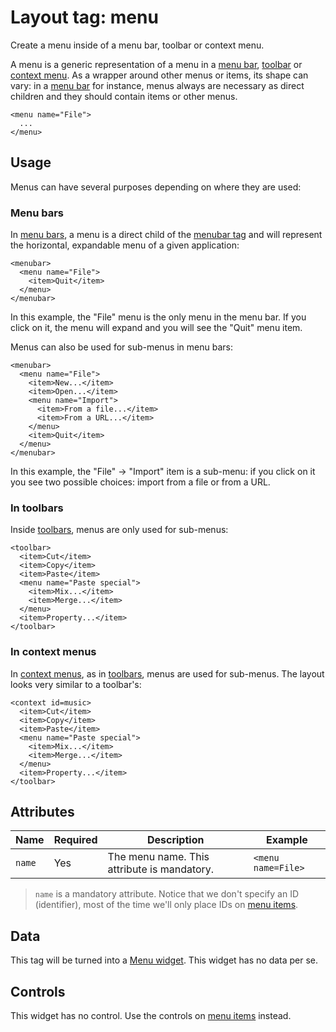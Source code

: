 # Layout tag: menu

Create a menu inside of a menu bar, toolbar or context menu.

A menu is a generic representation of a menu in a
[menu bar](menubar.md), [toolbar](toolbar.md) or
[context menu](context.md).  As a wrapper around other menus or items,
its shape can vary: in a [menu bar](menubar.md) for instance, menus
always are necessary as direct children and they should contain items
or other menus.

```
<menu name="File">
  ...
</menu>
```

## Usage

Menus can have several purposes depending on where they are used:

### Menu bars

In [menu bars](menubar.md), a menu is a direct child of the
[menubar tag](menubar.md) and will represent the horizontal,
expandable menu of a given application:

```
<menubar>
  <menu name="File">
    <item>Quit</item>
  </menu>
</menubar>
```

In this example, the "File" menu is the only menu in the menu bar.
If you click on it, the menu will expand and you will see the "Quit"
menu item.

Menus can also be used for sub-menus in menu bars:

```
<menubar>
  <menu name="File">
    <item>New...</item>
    <item>Open...</item>
    <menu name="Import">
      <item>From a file...</item>
      <item>From a URL...</item>
    </menu>
    <item>Quit</item>
  </menu>
</menubar>
```

In this example, the "File" -> "Import" item is a sub-menu: if you
click on it you see two possible choices: import from a file or
from a URL.

### In toolbars

Inside [toolbars](toolbar.md), menus are only used for sub-menus:

```
<toolbar>
  <item>Cut</item>
  <item>Copy</item>
  <item>Paste</item>
  <menu name="Paste special">
    <item>Mix...</item>
    <item>Merge...</item>
  </menu>
  <item>Property...</item>
</toolbar>
```

### In context menus

In [context menus](context.md), as in [toolbars](toolbar.md), menus
are used for sub-menus.  The layout looks very similar to a toolbar's:

```
<context id=music>
  <item>Cut</item>
  <item>Copy</item>
  <item>Paste</item>
  <menu name="Paste special">
    <item>Mix...</item>
    <item>Merge...</item>
  </menu>
  <item>Property...</item>
</toolbar>
```

## Attributes

| Name         | Required | Description              | Example     |
| ------------ | -------- | ------------------------ | ----------- |
| `name` | Yes | The menu name. This attribute is mandatory. | `<menu name=File>` |

> `name` is a mandatory attribute.  Notice that we don't specify an ID
  (identifier), most of the time we'll only place IDs on
  [menu items](item.md).

## Data

This tag will be turned into a [Menu widget](../../widget/Menu.md).
This widget has no data per se.

## Controls

This widget has no control.  Use the controls on
[menu items](item.md#controls) instead.

